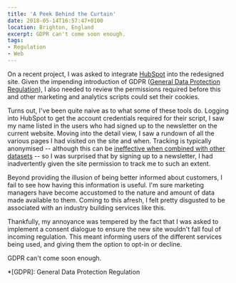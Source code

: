 ```yaml
---
title: 'A Peek Behind the Curtain'
date: 2018-05-14T16:57:47+0100
location: Brighton, England
excerpt: GDPR can't come soon enough.
tags:
- Regulation
- Web
---
```

On a recent project, I was asked to integrate [HubSpot][1] into the redesigned site. Given the impending introduction of GDPR ([General Data Protection Regulation][2]), I also needed to review the permissions required before this and other marketing and analytics scripts could set their cookies.

Turns out, I've been quite naive as to what some of these tools do. Logging into HubSpot to get the account credentials required for their script, I saw my name listed in the users who had signed up to the newsletter on the current website. Moving into the detail view, I saw a rundown of all the various pages I had visited on the site and when. Tracking is typically anonymised -- although this can be [ineffective when combined with other datasets][3] -- so I was surprised that by signing up to a newsletter, I had inadvertently given the site permission to track me to such an extent.

Beyond providing the illusion of being better informed about customers, I fail to see how having this information is useful. I'm sure marketing managers have become accustomed to the nature and amount of data made available to them. Coming to this afresh, I felt pretty disgusted to be associated with an industry building services like this.

Thankfully, my annoyance was tempered by the fact that I was asked to implement a consent dialogue to ensure the new site wouldn't fall foul of incoming regulation. This meant informing users of the different services being used, and giving them the option to opt-in or decline.

GDPR can't come soon enough.

[1]: https://www.hubspot.com
[2]: https://en.wikipedia.org/wiki/General_Data_Protection_Regulation
[3]: https://www.wired.com/2007/12/why-anonymous-data-sometimes-isnt

*[GDPR]: General Data Protection Regulation
